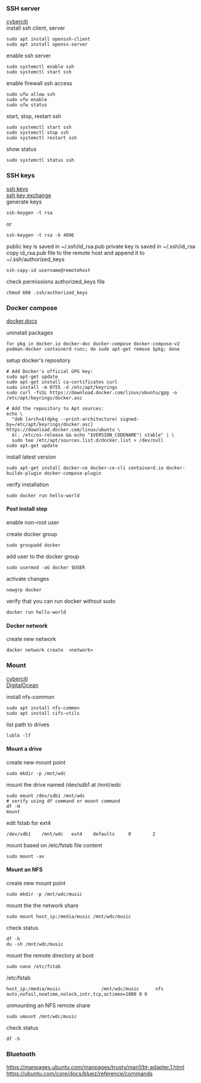 ### SSH server

[cyberciti](https://www.cyberciti.biz/faq/how-to-install-ssh-on-ubuntu-linux-using-apt-get/)  
install ssh client, server
```
sudo apt install openssh-client
sudo apt install openss-server
```

enable ssh server
```
sudo systemctl enable ssh
sudo systemctl start ssh
```

enable firewall ssh access
```
sudo ufw allow ssh
sudo ufw enable
sudo ufw status
```

start, stop, restart ssh
```
sudo systemctl start ssh
sudo systemctl stop ssh
sudo systemctl restart ssh
```
show status
```
sudo systemctl status ssh
```

### SSH keys
[ssh keys](https://ubuntu.com/server/docs/openssh-server)  
[ssh key exchange](https://www.digitalocean.com/community/tutorials/how-to-set-up-ssh-keys-on-ubuntu-20-04)  
generate keys 
```
ssh-keygen -t rsa
```
or
```
ssh-keygen -t rsa -b 4096
```

public key is saved in ~/.ssh/id_rsa.pub
private key is saved in ~/.ssh/id_rsa
copy id_rsa.pub file to the remote host and append it to ~/.ssh/authorized_keys
```
ssh-copy-id username@remotehost
```
check permissions authorized_keys file
```
chmod 600 .ssh/authorized_keys
```



### Docker compose

[docker.docs](https://docs.docker.com/engine/install/ubuntu/#install-using-the-repository)  

uninstall packages
```
for pkg in docker.io docker-doc docker-compose docker-compose-v2 podman-docker containerd runc; do sudo apt-get remove $pkg; done
```

setup docker's repository
```
# Add Docker's official GPG key:
sudo apt-get update
sudo apt-get install ca-certificates curl
sudo install -m 0755 -d /etc/apt/keyrings
sudo curl -fsSL https://download.docker.com/linux/ubuntu/gpg -o /etc/apt/keyrings/docker.asc

# Add the repository to Apt sources:
echo \
  "deb [arch=$(dpkg --print-architecture) signed-by=/etc/apt/keyrings/docker.asc] https://download.docker.com/linux/ubuntu \
  $(. /etc/os-release && echo "$VERSION_CODENAME") stable" | \
  sudo tee /etc/apt/sources.list.d/docker.list > /dev/null
sudo apt-get update
```

install latest version
```
sudo apt-get install docker-ce docker-ce-cli containerd.io docker-buildx-plugin docker-compose-plugin
```

verify installation
```
sudo docker run hello-world
```

#### Post install step  
enable non-root user  

create docker group
```
sudo groupadd docker
```

add user to the docker group
```
sudo usermod -aG docker $USER
```
activate changes
```
newgrp docker
```
verify that you can run docker without sudo
```
docker run hello-world
```

#### Docker network
create new network
```
docker network create  <network>
```

### Mount
[cyberciti](https://www.cyberciti.biz/faq/mount-drive-from-command-line-ubuntu-linux/)  
[DigitalOcean](https://www.digitalocean.com/community/tutorials/how-to-set-up-an-nfs-mount-on-ubuntu-20-04)


install nfs-common
```
sudo apt install nfs-common
sudo apt install cifs-utils
```
list path to drives
```
lsblk -lf
```
#### Mount a drive

create new mount point
```
sudo mkdir -p /mnt/wdc
```

mount the drive named /dev/sdb1 at /mnt/wdc
```
sudo mount /dev/sdb1 /mnt/wdc
# verify using df command or mount command
df -H
mount
```

edit fstab for ext4
```
/dev/sdb1    /mnt/wdc   ext4    defaults     0        2
```
mount based on /etc/fstab file content
```
sudo mount -av
```

#### Mount an NFS
create new mount point
```
sudo mkdir -p /mnt/wdc/music
```

mount the the network share
```shell
sudo mount host_ip:/media/music /mnt/wdc/music
```

check status
```
df -h
du -sh /mnt/wdc/music
```

mount the remote directory at boot
```
sudo nano /etc/fstab
```

/etc/fstab
```
host_ip:/media/music               /mnt/wdc/music      nfs auto,nofail,noatime,nolock,intr,tcp,actimeo=1800 0 0

```

unmounting an NFS remote share
```
sudo umount /mnt/wdc/music
```
check status
```
df -h
```

### Bluetooth
https://manpages.ubuntu.com/manpages/trusty/man1/bt-adapter.1.html  
https://ubuntu.com/core/docs/bluez/reference/commands  

